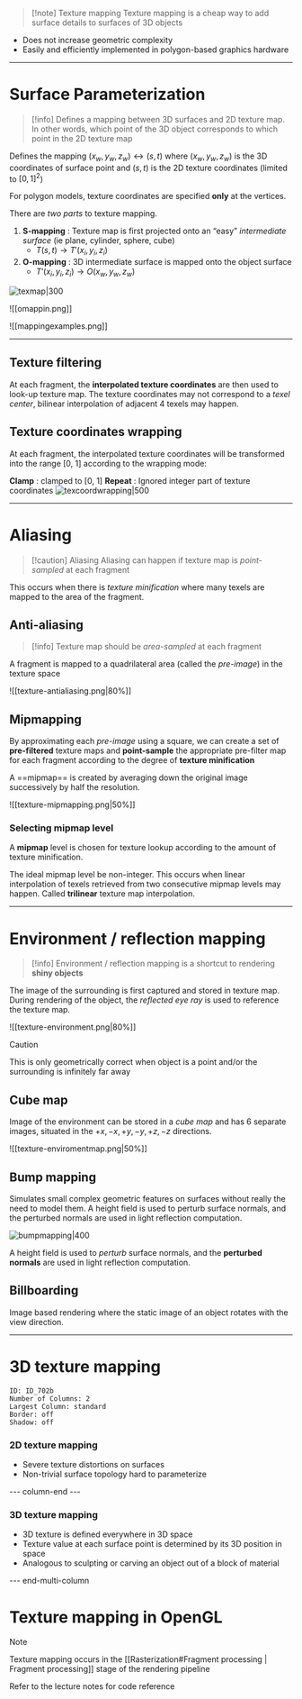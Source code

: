 >[!note] Texture mapping
>Texture mapping is a cheap way to add surface details to surfaces of 3D objects

- Does not increase geometric complexity
- Easily and efficiently implemented in polygon-based graphics hardware

---
# Surface Parameterization
>[!info] 
>Defines a mapping between 3D surfaces and 2D texture map. In other words, which point of the 3D object corresponds to which point in the 2D texture map
>

Defines the mapping $(x_w, y_w, z_w) \leftrightarrow (s, t)$ where $(x_w, y_w, z_w)$ is the 3D coordinates of surface point and $(s, t)$ is the 2D texture coordinates (limited to $[0, 1]^2$)

For polygon models, texture coordinates are specified **only** at the vertices.

There are *two parts* to texture mapping.

1. **S-mapping** : Texture map is first projected onto an “easy” *intermediate surface* (ie plane, cylinder, sphere, cube)
	- $T(s, t) \rightarrow T'(x_i, y_i, z_i)$
2. **O-mapping** : 3D intermediate surface is mapped onto the object surface
	- $T’(x_i, y_i, z_i) \rightarrow O(x_w, y_w, z_w)$

![texmap|300](Screenshot%202023-11-30%20at%206.50.29%20PM.png)

![[omappin.png]]

![[mappingexamples.png]]

---

## Texture filtering
At each fragment, the **interpolated texture coordinates** are then used to look-up texture map. The texture coordinates may not correspond to a *texel center*, bilinear interpolation of adjacent 4 texels may happen.

## Texture coordinates wrapping
At each fragment, the interpolated texture coordinates will be transformed into the range [0, 1] according to the wrapping mode:

**Clamp** : clamped to [0, 1]
**Repeat** : Ignored integer part of texture coordinates
![texcoordwrapping|500](Screenshot%202023-11-30%20at%206.52.30%20PM.png)

---

# Aliasing
>[!caution] Aliasing
>Aliasing can happen if texture map is *point-sampled* at each fragment

This occurs when there is *texture minification* where many texels are mapped to the area of the fragment.

## Anti-aliasing
>[!info]
>Texture map should be *area-sampled* at each fragment

A fragment is mapped to a quadrilateral area (called the *pre-image*) in the texture space

![[texture-antialiasing.png|80%]]

## Mipmapping
By approximating each *pre-image* using a square, we can create a set of **pre-filtered** texture maps and **point-sample** the appropriate pre-filter map for each fragment according to the degree of **texture minification**

A ==mipmap== is created by averaging down the original image successively by half the resolution.

![[texture-mipmapping.png|50%]]

### Selecting mipmap level
A **mipmap** level is chosen for texture lookup according to the amount of texture minification.

The ideal mipmap level be non-integer. This occurs when linear interpolation of texels retrieved from two consecutive mipmap levels may happen. Called **trilinear** texture map interpolation.

---

# Environment / reflection mapping

>[!info] 
>Environment / reflection mapping is a shortcut to rendering **shiny objects**

The image of the surrounding is first captured and stored in texture map. During rendering of the object, the *reflected eye ray* is used to reference the texture map.

![[texture-environment.png|80%]]

>[!caution]
>This is only geometrically correct when object is a point and/or the surrounding is infinitely far away

## Cube map
Image of the environment can be stored in a *cube map* and has 6 separate images, situated in the $+x, -x, +y, -y, +z, -z$ directions.

![[texture-enviromentmap.png|50%]]

## Bump mapping
Simulates small complex geometric features on surfaces without really the need to model them. A height field is used to perturb surface normals, and the perturbed normals are used in light reflection computation.

![bumpmapping|400](Screenshot%202023-11-30%20at%206.59.17%20PM.png)

A height field is used to *perturb* surface normals, and the **perturbed normals** are used in light reflection computation.

## Billboarding
Image based rendering where the static image of an object rotates with the view direction.

---

# 3D texture mapping


```start-multi-column
ID: ID_702b
Number of Columns: 2
Largest Column: standard
Border: off
Shadow: off
```
### 2D texture mapping
- Severe texture distortions on surfaces
- Non-trivial surface topology hard to parameterize

--- column-end ---

### 3D texture mapping
- 3D texture is defined everywhere in 3D space
- Texture value at each surface point is determined by its 3D position in space
- Analogous to sculpting or carving an object out of a block of material

--- end-multi-column

# Texture mapping in OpenGL

>[!note]
>Texture mapping occurs in the [[Rasterization#Fragment processing | Fragment processing]] stage of the rendering pipeline

Refer to the lecture notes for code reference



